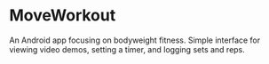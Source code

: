 # MoveWorkout

An Android app focusing on bodyweight fitness. Simple interface for viewing video demos, 
setting a timer, and logging sets and reps. 
